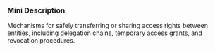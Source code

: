 ### Mini Description

Mechanisms for safely transferring or sharing access rights between entities, including delegation chains, temporary access grants, and revocation procedures.
